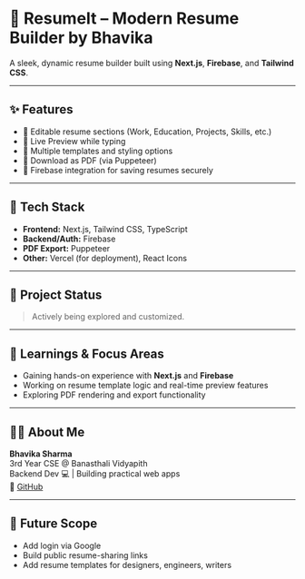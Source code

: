 # 💼 ResumeIt – Modern Resume Builder by Bhavika

A sleek, dynamic resume builder built using **Next.js**, **Firebase**, and **Tailwind CSS**.  


---

## ✨ Features

- 📝 Editable resume sections (Work, Education, Projects, Skills, etc.)
- 👀 Live Preview while typing
- 🎨 Multiple templates and styling options
- 📄 Download as PDF (via Puppeteer)
- 🔐 Firebase integration for saving resumes securely

---

## 🔧 Tech Stack

- **Frontend:** Next.js, Tailwind CSS, TypeScript
- **Backend/Auth:** Firebase
- **PDF Export:** Puppeteer
- **Other:** Vercel (for deployment), React Icons

---

## 🎯 Project Status
> Actively being explored and customized.  

---

## 🧠 Learnings & Focus Areas
- Gaining hands-on experience with **Next.js** and **Firebase**
- Working on resume template logic and real-time preview features
- Exploring PDF rendering and export functionality

---

## 🙋‍♀️ About Me

**Bhavika Sharma**  
3rd Year CSE @ Banasthali Vidyapith  
Backend Dev 💻 | Building practical web apps  
🔗 [GitHub](https://github.com/bhavikasharma29)

---

## 🚀 Future Scope

- Add login via Google
- Build public resume-sharing links
- Add resume templates for designers, engineers, writers

